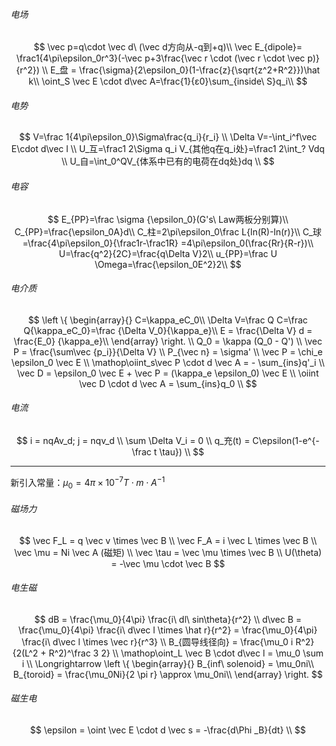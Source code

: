 ###### 电场

$$
\vec p=q\cdot \vec d\ (\vec d方向从-q到+q)\\
\vec E_{dipole}= \frac1{4\pi\epsilon_0r^3}(-\vec p+3\frac{\vec r \cdot (\vec r \cdot \vec p)}{r^2})
\\
E_盘 = \frac{\sigma}{2\epsilon_0}(1-\frac{z}{\sqrt{z^2+R^2}})\hat k\\
\oint_S \vec E \cdot d\vec A=\frac{1}{ε0}\sum_{inside\ S}q_i\\
$$
###### 电势

$$
V=\frac 1{4\pi\epsilon_0}\Sigma\frac{q_i}{r_i}
\\
\Delta V=-\int_i^f\vec E\cdot d\vec l
\\
U_互=\frac1 2\Sigma q_i V_{其他q在q_i处}=\frac1 2\int_? Vdq
\\
U_自=\int_0^QV_{体系中已有的电荷在dq处}dq
\\
$$
###### 电容

$$
E_{PP}=\frac \sigma {\epsilon_0}(G's\ Law两板分别算)\\
C_{PP}=\frac{\epsilon_0A}d\\
C_柱=2\pi\epsilon_0\frac L{ln(R)-ln(r)}\\
C_球=\frac{4\pi\epsilon_0}{\frac1r-\frac1R}
=4\pi\epsilon_0(\frac{Rr}{R-r})\\
U=\frac{q^2}{2C}=\frac{q\Delta V}2\\
u_{PP}=\frac U \Omega=\frac{\epsilon_0E^2}2\\
$$

###### 电介质

$$
\left \{ \begin{array}{}
	C=\kappa_eC_0\\
	\Delta V=\frac Q C=\frac Q{\kappa_eC_0}=\frac {\Delta V_0}{\kappa_e}\\
	E = \frac{\Delta V} d = \frac{E_0} {\kappa_e}\\
\end{array} \right.
\\
Q_0 = \kappa (Q_0 - Q')
\\
\vec P = \frac{\sum\vec {p_i}}{\Delta V}
\\
P_{\vec n} = \sigma'
\\
\vec P = \chi_e \epsilon_0 \vec E
\\
\mathop\oiint_s\vec P \cdot d \vec A = - \sum_{ins}q'_i
\\
\vec D = \epsilon_0 \vec E + \vec P = (\kappa_e \epsilon_0) \vec E
\\
\oiint \vec D \cdot d \vec A = \sum_{ins}q_0
\\
$$

###### 电流

$$
i = nqAv_d; j = nqv_d
\\
\sum \Delta V_i = 0
\\
q_充(t) = C\epsilon(1-e^{-\frac t \tau})
\\
$$

---

新引入常量：$\mu_0 = 4\pi \times 10^{-7} T \cdot m \cdot A^{-1}$

###### 磁场力

$$
\vec F_L = q \vec v \times \vec B
\\
\vec F_A = i \vec L \times \vec B
\\
\vec \mu = Ni \vec A (磁矩)
\\
\vec \tau = \vec \mu \times \vec B
\\
U(\theta) = -\vec \mu \cdot \vec B
$$

###### 电生磁

$$
dB = \frac{\mu_0}{4\pi} \frac{i\ dl\ sin\theta}{r^2}
\\
d\vec B = \frac{\mu_0}{4\pi} \frac{i\ d\vec l \times \hat r}{r^2}
= \frac{\mu_0}{4\pi} \frac{i\ d\vec l \times \vec r}{r^3}
\\
B_{圆导线径向} = \frac{\mu_0 i R^2}{2(L^2 + R^2)^\frac 3 2}
\\
\mathop\oint_L \vec B \cdot d\vec l = \mu_0 \sum i
\\
\Longrightarrow 
\left \{ \begin{array}{}
	B_{inf\ solenoid} = \mu_0ni\\
	B_{toroid} = \frac{\mu_0Ni}{2 \pi r} \approx \mu_0ni\\
\end{array} \right.
$$

###### 磁生电

$$
\epsilon = \oint \vec E \cdot d \vec s = -\frac{d\Phi _B}{dt}
\\
$$

